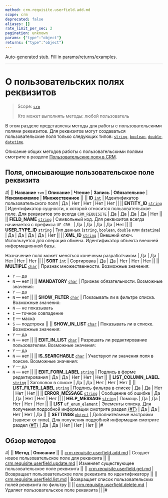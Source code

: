 ```yaml
---
method: crm.requisite.userfield.add.md
scope: crm
deprecated: false
aliases: []
rate_limit_per_sec: 2
pagination: unknown
params: {"type":"object"}
returns: {"type":"object"}
---
```


Auto-generated stub. Fill in params/returns/examples.

---

# О пользовательских полях реквизитов

> Scope: [`crm`](../../../scopes/permissions.md)
>
> Кто может выполнять методы: любой пользователь

В этом разделе представлены методы для работы с пользовательскими полями реквизитов.
Для реквизитов могут создаваться пользовательские поля только следующих типов: [`string`](../../universal/user-defined-fields/crm-userfield-types.md), [`boolean`](../../universal/user-defined-fields/crm-userfield-types.md), [`double`](../../universal/user-defined-fields/crm-userfield-types.md), [`datetime`](../../universal/user-defined-fields/crm-userfield-types.md).

Описание общих методов работы с пользовательскими полями смотрите в разделе [Пользовательские поля в CRM](../../universal/user-defined-fields/index.md).

## Поля, описывающие пользовательское поле реквизита

#|
|| **Название**
`тип` | **Описание** | **Чтение** | **Запись** | **Обязательное** | **Неизменяемое** | **Множественное** ||
|| **ID**
[`int`](../../../data-types.md) | Идентификатор пользовательского поля | Да | Нет | Нет | Нет | Нет ||
|| **ENTITY_ID**
[`string`](../../../data-types.md) | Идентификатор сущности, к которой относится пользовательское поле. Для реквизитов это всегда `CRM_REQUISITE` | Да | Да | Да | Да | Нет ||
|| **FIELD_NAME**
[`string`](../../../data-types.md) | Символьный код. Для реквизитов всегда начинается с префикса `UF_CRM_` | Да | Да | Да | Да | Нет ||
|| **USER_TYPE_ID**
[`string`](../../../data-types.md) | Тип данных ([`string`](../../universal/user-defined-fields/crm-userfield-types.md), [`boolean`](../../universal/user-defined-fields/crm-userfield-types.md), [`double`](../../universal/user-defined-fields/crm-userfield-types.md) или [`datetime`](../../universal/user-defined-fields/crm-userfield-types.md)) | Да | Да | Да | Да | Нет ||
|| **XML_ID**
[`string`](../../../data-types.md) | Внешний ключ. Используется для операций обмена. Идентификатор объекта внешней информационной базы. 

Назначение поля может меняться конечным разработчиком | Да | Да | Нет | Нет | Нет ||
|| **SORT**
[`int`](../../../data-types.md) | Сортировка | Да | Да | Нет | Нет | Нет ||
|| **MULTIPLE**
[`char`](../../../data-types.md) | Признак множественности. Возможные значения:
- `Y` — да
- `N` — нет 
||
|| **MANDATORY**
[`char`](../../../data-types.md) | Признак обязательности. Возможные значения:
- `Y` — да
- `N` — нет 
||
|| **SHOW_FILTER**
[`char`](../../../data-types.md) | Показывать ли в фильтре списка. Возможные значения:
- `N` — не показывать
- `I` — точное совпадение
- `E` — маска
- `S` — подстрока 
||
|| **SHOW_IN_LIST**
[`char`](../../../data-types.md) | Показывать ли в списке. Возможные значения:
- `Y` — да
- `N` — нет 
||
|| **EDIT_IN_LIST**
[`char`](../../../data-types.md) | Разрешать ли редактирование пользователем. Возможные значения:
- `Y` — да
- `N` — нет 
||
|| **IS_SEARCHABLE**
[`char`](../../../data-types.md) | Участвуют ли значения поля в поиске. Возможные значения:
- `Y` — да
- `N` — нет 
||
|| **EDIT_FORM_LABEL**
[`string`](../../../data-types.md) | Подпись в форме редактирования | Да | Да | Нет | Нет | Нет ||
|| **LIST_COLUMN_LABEL**
[`string`](../../../data-types.md) | Заголовок в списке | Да | Да | Нет | Нет | Нет ||
|| **LIST_FILTER_LABEL**
[`string`](../../../data-types.md) | Подпись фильтра в списке | Да | Да | Нет | Нет | Нет ||
|| **ERROR_MESSAGE**
[`string`](../../../data-types.md) | Сообщение об ошибке | Да | Да | Нет | Нет | Нет ||
|| **HELP_MESSAGE**
[`string`](../../../data-types.md) | Помощь | Да | Да | Нет | Нет | Нет ||
|| **LIST**
[`uf_enum_element`](../../../data-types.md) | Элементы списка. Для получения подробной информации смотрите раздел [{#T}](../../universal/user-defined-fields/crm-userfield-enumeration-fields.md) | Да | Да | Нет | Нет | Да ||
|| **SETTINGS**
[`object`](../../../data-types.md) | Дополнительные настройки (зависят от типа). Для получения подробной информации смотрите раздел [{#T}](../../universal/user-defined-fields/crm-userfield-settings-fields.md) | Да | Да | Нет | Нет | Нет ||
|#

## Обзор методов

#|
|| **Метод** | **Описание** ||
|| [crm.requisite.userfield.add.md](crm-requisite-userfield-add.md) | Создает новое пользовательское поле для реквизита ||
|| [crm.requisite.userfield.update.md](crm-requisite-userfield-update.md) | Изменяет существующее пользовательское поле реквизита ||
|| [crm.requisite.userfield.get.md](crm-requisite-userfield-get.md) | Возвращает пользовательское поле реквизита по идентификатору ||
|| [crm.requisite.userfield.list.md](crm-requisite-userfield-list.md) | Возвращает список пользовательских полей реквизита по фильтру ||
|| [crm.requisite.userfield.delete.md](crm-requisite-userfield-delete.md) | Удаляет пользовательское поле реквизита ||
|#
